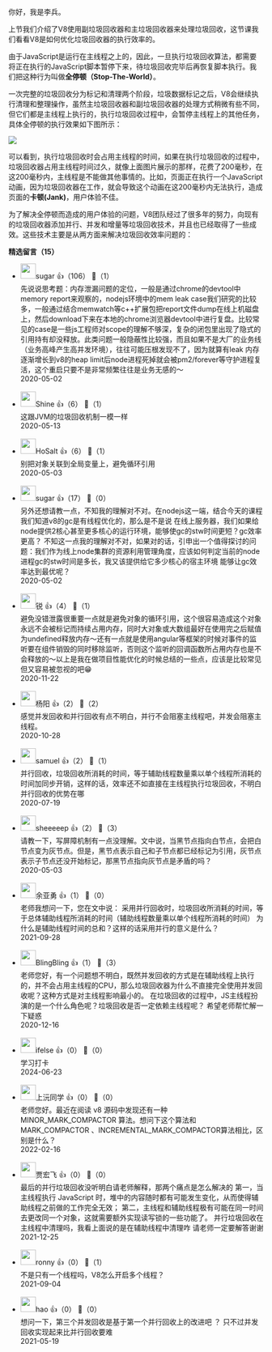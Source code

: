 你好，我是李兵。

上节我们介绍了V8使用副垃圾回收器和主垃圾回收器来处理垃圾回收，这节课我们看看V8是如何优化垃圾回收器的执行效率的。

由于JavaScript是运行在主线程之上的，因此，一旦执行垃圾回收算法，都需要将正在执行的JavaScript脚本暂停下来，待垃圾回收完毕后再恢复脚本执行。我们把这种行为叫做**全停顿（Stop-The-World）**。

一次完整的垃圾回收分为标记和清理两个阶段，垃圾数据标记之后，V8会继续执行清理和整理操作，虽然主垃圾回收器和副垃圾回收器的处理方式稍微有些不同，但它们都是主线程上执行的，执行垃圾回收过程中，会暂停主线程上的其他任务，具体全停顿的执行效果如下图所示：

![](https://static001.geekbang.org/resource/image/90/23/9004196c53f2f381a1321bcbc346fc23.jpg?wh=2284%2A709)

可以看到，执行垃圾回收时会占用主线程的时间，如果在执行垃圾回收的过程中，垃圾回收器占用主线程时间过久，就像上面图片展示的那样，花费了200毫秒，在这200毫秒内，主线程是不能做其他事情的。比如，页面正在执行一个JavaScript动画，因为垃圾回收器在工作，就会导致这个动画在这200毫秒内无法执行，造成页面的**卡顿(Jank)**，用户体验不佳。

为了解决全停顿而造成的用户体验的问题，V8团队经过了很多年的努力，向现有的垃圾回收器添加并行、并发和增量等垃圾回收技术，并且也已经取得了一些成效。这些技术主要是从两方面来解决垃圾回收效率问题的：
<div><strong>精选留言（15）</strong></div><ul>
<li><img src="https://static001.geekbang.org/account/avatar/00/11/ce/c6/958212b5.jpg" width="30px"><span>sugar</span> 👍（106） 💬（1）<div>先说说思考题：内存泄漏问题的定位，一般是通过chrome的devtool中memory report来观察的，nodejs环境中的mem leak case我们研究的比较多，一般通过结合memwatch等c++扩展包把report文件dump在线上机磁盘上，然后download下来在本地的chrome浏览器devtool中进行复盘。比较常见的case是一些js工程师对scope的理解不够深，复杂的闭包里出现了隐式的引用持有却没释放。此类问题一般隐蔽性比较强，而且如果不是大厂的业务线（业务高峰产生高并发环境），往往可能压根发现不了，因为就算有leak 内存逐渐增长到v8的heap limit后node进程死掉就会被pm2&#47;forever等守护进程复活，这个重启只要不是非常频繁往往是业务无感的～</div>2020-05-02</li><br/><li><img src="https://static001.geekbang.org/account/avatar/00/0f/9a/68/92caeed6.jpg" width="30px"><span>Shine</span> 👍（6） 💬（1）<div>这跟JVM的垃圾回收机制一模一样</div>2020-05-13</li><br/><li><img src="https://static001.geekbang.org/account/avatar/00/11/a3/ea/53333dd5.jpg" width="30px"><span>HoSalt</span> 👍（6） 💬（1）<div>别把对象关联到全局变量上，避免循环引用</div>2020-05-03</li><br/><li><img src="https://static001.geekbang.org/account/avatar/00/11/ce/c6/958212b5.jpg" width="30px"><span>sugar</span> 👍（17） 💬（0）<div>另外还想请教一点，不知我的理解对不对。在nodejs这一端，结合今天的课程我们知道v8的gc是有线程优化的，那么是不是说 在线上服务器，我们如果给node提供2核心甚至更多核心的运行环境，能够使gc的stw时间更短？gc效率更高？ 不知这一点我的理解对不对，如果对的话，引申出一个值得探讨的问题：我们作为线上node集群的资源利用管理角度，应该如何判定当前的node进程gc的stw时间是多长，我又该提供给它多少核心的宿主环境 能够让gc效率达到最优呢？</div>2020-05-02</li><br/><li><img src="https://static001.geekbang.org/account/avatar/00/1d/56/7e/ef364b57.jpg" width="30px"><span>锐</span> 👍（4） 💬（1）<div>避免没错泄露很重要一点就是避免对象的循环引用，这个很容易造成这个对象永远不会被标记而持续占用内存，同时大对象或大数组最好在使用完之后赋值为undefined释放内存～还有一点就是使用angular等框架的时候对事件的监听要在组件销毁的同时移除监听，否则这个监听的回调函数所占用内存也是不会释放的～以上是我在做项目性能优化的时候总结的一些点，应该是比较常见但又容易被忽视的吧😁</div>2020-11-22</li><br/><li><img src="https://static001.geekbang.org/account/avatar/00/17/42/12/928fa044.jpg" width="30px"><span>杨阳</span> 👍（2） 💬（2）<div>感觉并发回收和并行回收有点不明白，并行不会阻塞主线程吧，并发会阻塞主线程。</div>2020-10-28</li><br/><li><img src="http://thirdwx.qlogo.cn/mmopen/vi_32/YD1RqdHwfuNHSot5OcjlNvxcUfKSXhKNfb1yNic98dZz1uCKOu4bA1zxN68cfaeibRVwOHyDZVrFxoSaMVkwZkPQ/132" width="30px"><span>samuel</span> 👍（2） 💬（1）<div>并行回收，垃圾回收所消耗的时间，等于辅助线程数量乘以单个线程所消耗的时间加同步开销，这样的话，效率还不如直接在主线程执行垃圾回收，不明白并行回收的优势在哪</div>2020-07-19</li><br/><li><img src="https://static001.geekbang.org/account/avatar/00/14/73/56/9cfb1e43.jpg" width="30px"><span>sheeeeep</span> 👍（2） 💬（3）<div>请教一下，写屏障机制有一点没理解。文中说，当黑节点指向白节点，会把白节点变为灰节点。但是，黑节点表示自己和子节点都已经标记为引用，灰节点表示子节点还没开始标记，那黑节点指向灰节点是矛盾的吗？</div>2020-05-03</li><br/><li><img src="https://static001.geekbang.org/account/avatar/00/19/08/db/66cb568d.jpg" width="30px"><span>余亚勇</span> 👍（1） 💬（0）<div>老师我想问一下，您在文中说：
采用并行回收时，垃圾回收所消耗的时间，等于总体辅助线程所消耗的时间（辅助线程数量乘以单个线程所消耗的时间）
为什么是辅助线程时间的总和？这样的话采用并行的意义是什么？</div>2021-09-28</li><br/><li><img src="https://static001.geekbang.org/account/avatar/00/1f/6e/78/e7045b49.jpg" width="30px"><span>BlingBling</span> 👍（1） 💬（3）<div>老师您好，有一个问题想不明白，既然并发回收的方式是在辅助线程上执行的，并不会占用主线程的CPU，那么垃圾回收器为什么不直接完全使用并发回收呢？这种方式是对主线程影响最小的。
在垃圾回收的过程中，JS主线程扮演的是一个什么角色呢？垃圾回收是否一定依赖主线程呢？
希望老师帮忙解一下疑惑</div>2020-12-16</li><br/><li><img src="https://static001.geekbang.org/account/avatar/00/26/eb/d7/90391376.jpg" width="30px"><span>ifelse</span> 👍（0） 💬（0）<div>学习打卡</div>2024-06-23</li><br/><li><img src="https://static001.geekbang.org/account/avatar/00/12/e6/76/26f555ce.jpg" width="30px"><span>上沅同学</span> 👍（0） 💬（0）<div>老师您好。最近在阅读 v8 源码中发现还有一种 MINOR_MARK_COMPACTOR 算法。想问下这个算法和 MARK_COMPACTOR 、INCREMENTAL_MARK_COMPACTOR算法相比，区别是什么？</div>2022-02-16</li><br/><li><img src="https://static001.geekbang.org/account/avatar/00/11/25/7e/614c542b.jpg" width="30px"><span>贾宏飞</span> 👍（0） 💬（0）<div>最后的并行垃圾回收没听明白请老师解释，那两个痛点是怎么解决的
第一，当主线程执行 JavaScript 时，堆中的内容随时都有可能发生变化，从而使得辅助线程之前做的工作完全无效；
第二，主线程和辅助线程极有可能在同一时间去更改同一个对象，这就需要额外实现读写锁的一些功能了。
并行垃圾回收在主线程中清理吗，我看上面说的是在辅助线程中清理咋
请老师一定要解答谢谢</div>2021-12-25</li><br/><li><img src="https://static001.geekbang.org/account/avatar/00/1f/9a/46/7eb8fea9.jpg" width="30px"><span>ronny</span> 👍（0） 💬（1）<div>不是只有一个线程吗，V8怎么开启多个线程？</div>2021-09-04</li><br/><li><img src="https://static001.geekbang.org/account/avatar/00/24/22/4e/2e081d9c.jpg" width="30px"><span>hao</span> 👍（0） 💬（0）<div>想问一下，第三个并发回收是基于第一个并行回收上的改进吧 ？
只不过并发回收实现起来比并行回收要难</div>2021-05-19</li><br/>
</ul>